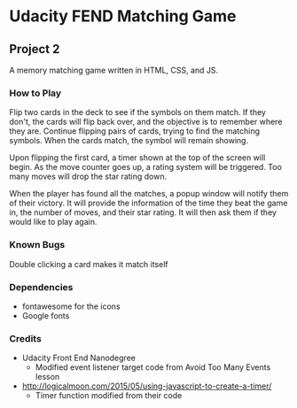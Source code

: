 # Udacity FEND Matching Game
## Project 2

A memory matching game written in HTML, CSS, and JS. 

### How to Play

Flip two cards in the deck to see if the symbols on them match. If they don't, the cards will flip back over, and the objective is to remember where they are. Continue flipping pairs of cards, trying to find the matching symbols. When the cards match, the symbol will remain showing. 

Upon flipping the first card, a timer shown at the top of the screen will begin. As the move counter goes up, a rating system will be triggered. Too many moves will drop the star rating down. 

When the player has found all the matches, a popup window will notify them of their victory. It will provide the information of the time they beat the game in, the number of moves, and their star rating. It will then ask them if they would like to play again. 

### Known Bugs

Double clicking a card makes it match itself

### Dependencies 

*  fontawesome for the icons
*  Google fonts 

### Credits

*  Udacity Front End Nanodegree
	* Modified event listener target code from Avoid Too Many Events lesson
*  http://logicalmoon.com/2015/05/using-javascript-to-create-a-timer/
	* Timer function modified from their code

